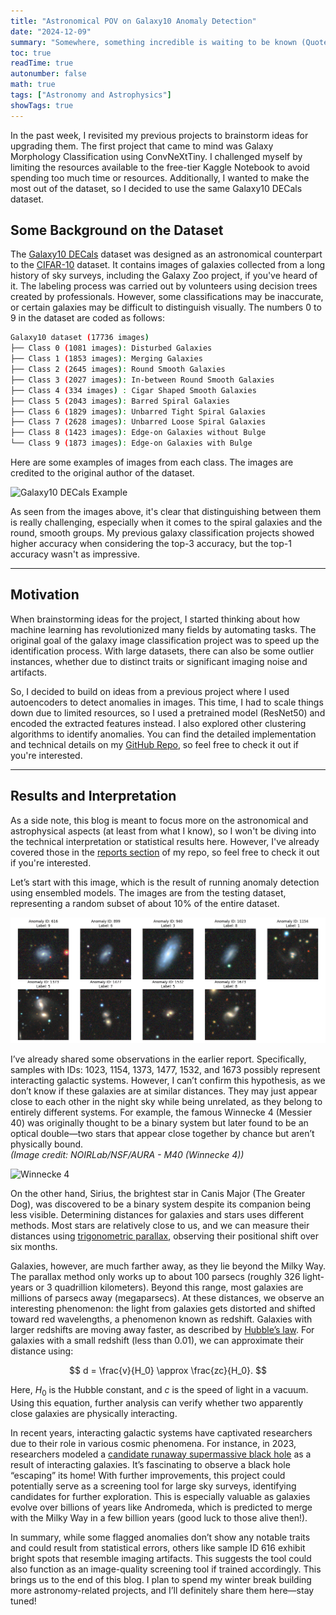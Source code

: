 ```yaml
---
title: "Astronomical POV on Galaxy10 Anomaly Detection"
date: "2024-12-09"
summary: "Somewhere, something incredible is waiting to be known (Quote by Carl Sagan)"
toc: true
readTime: true
autonumber: false
math: true
tags: ["Astronomy and Astrophysics"]
showTags: true
---
```


In the past week, I revisited my previous projects to brainstorm ideas for upgrading them. The first project that came to mind was Galaxy Morphology Classification using ConvNeXtTiny. I challenged myself by limiting the resources available to the free-tier Kaggle Notebook to avoid spending too much time or resources. Additionally, I wanted to make the most out of the dataset, so I decided to use the same Galaxy10 DECals dataset.

## Some Background on the Dataset

The [Galaxy10 DECals](https://astronn.readthedocs.io/en/latest/galaxy10.html) dataset was designed as an astronomical counterpart to the [CIFAR-10](https://www.cs.toronto.edu/~kriz/cifar.html) dataset. It contains images of galaxies collected from a long history of sky surveys, including the Galaxy Zoo project, if you've heard of it. The labeling process was carried out by volunteers using decision trees created by professionals. However, some classifications may be inaccurate, or certain galaxies may be difficult to distinguish visually. The numbers 0 to 9 in the dataset are coded as follows:

```bash
Galaxy10 dataset (17736 images)
├── Class 0 (1081 images): Disturbed Galaxies
├── Class 1 (1853 images): Merging Galaxies
├── Class 2 (2645 images): Round Smooth Galaxies
├── Class 3 (2027 images): In-between Round Smooth Galaxies
├── Class 4 (334 images) : Cigar Shaped Smooth Galaxies
├── Class 5 (2043 images): Barred Spiral Galaxies
├── Class 6 (1829 images): Unbarred Tight Spiral Galaxies
├── Class 7 (2628 images): Unbarred Loose Spiral Galaxies
├── Class 8 (1423 images): Edge-on Galaxies without Bulge
└── Class 9 (1873 images): Edge-on Galaxies with Bulge
```

Here are some examples of images from each class. The images are credited to the original author of the dataset.

![Galaxy10 DECals Example](https://astronn.readthedocs.io/en/latest/_images/galaxy10_example.png)

As seen from the images above, it's clear that distinguishing between them is really challenging, especially when it comes to the spiral galaxies and the round, smooth groups. My previous galaxy classification projects showed higher accuracy when considering the top-3 accuracy, but the top-1 accuracy wasn't as impressive.

---

## Motivation

When brainstorming ideas for the project, I started thinking about how machine learning has revolutionized many fields by automating tasks. The original goal of the galaxy image classification project was to speed up the identification process. With large datasets, there can also be some outlier instances, whether due to distinct traits or significant imaging noise and artifacts.

So, I decided to build on ideas from a previous project where I used autoencoders to detect anomalies in images. This time, I had to scale things down due to limited resources, so I used a pretrained model (ResNet50) and encoded the extracted features instead. I also explored other clustering algorithms to identify anomalies. You can find the detailed implementation and technical details on my [GitHub Repo](https://github.com/oadultradeepfield/galaxy10-anomaly-detection), so feel free to check it out if you're interested.

---

## Results and Interpretation

As a side note, this blog is meant to focus more on the astronomical and astrophysical aspects (at least from what I know), so I won't be diving into the technical interpretation or statistical results here. However, I've already covered those in the [reports section](https://github.com/oadultradeepfield/galaxy10-anomaly-detection/blob/main/reports/results.md) of my repo, so feel free to check it out if you're interested.

Let’s start with this image, which is the result of running anomaly detection using ensembled models. The images are from the testing dataset, representing a random subset of about 10% of the entire dataset.

![Galaxies Flagged as Anomalies](https://github.com/oadultradeepfield/galaxy10-anomaly-detection/blob/f7954e95071f4f0ffa480b5ef15213deb0be032a/reports/figures/sampled_anomalies.png?raw=true)

I’ve already shared some observations in the earlier report. Specifically, samples with IDs: 1023, 1154, 1373, 1477, 1532, and 1673 possibly represent interacting galactic systems. However, I can’t confirm this hypothesis, as we don’t know if these galaxies are at similar distances. They may just appear close to each other in the night sky while being unrelated, as they belong to entirely different systems. For example, the famous Winnecke 4 (Messier 40) was originally thought to be a binary system but later found to be an optical double—two stars that appear close together by chance but aren’t physically bound.  
_(Image credit: NOIRLab/NSF/AURA - M40 (Winnecke 4))_

![Winnecke 4](https://upload.wikimedia.org/wikipedia/commons/thumb/6/68/M40_%28Winnecke_4%29_%28noao-m40%29.jpg/560px-M40_%28Winnecke_4%29_%28noao-m40%29.jpg)

On the other hand, Sirius, the brightest star in Canis Major (The Greater Dog), was discovered to be a binary system despite its companion being less visible. Determining distances for galaxies and stars uses different methods. Most stars are relatively close to us, and we can measure their distances using [trigonometric parallax](https://en.wikipedia.org/wiki/Stellar_parallax), observing their positional shift over six months.

Galaxies, however, are much farther away, as they lie beyond the Milky Way. The parallax method only works up to about 100 parsecs (roughly 326 light-years or 3 quadrillion kilometers). Beyond this range, most galaxies are millions of parsecs away (megaparsecs). At these distances, we observe an interesting phenomenon: the light from galaxies gets distorted and shifted toward red wavelengths, a phenomenon known as redshift. Galaxies with larger redshifts are moving away faster, as described by [Hubble’s law](https://en.wikipedia.org/wiki/Hubble%27s_law). For galaxies with a small redshift (less than 0.01), we can approximate their distance using:

$$
d = \frac{v}{H_0} \approx \frac{zc}{H_0}.
$$

Here, $H_0$ is the Hubble constant, and $c$ is the speed of light in a vacuum. Using this equation, further analysis can verify whether two apparently close galaxies are physically interacting.

In recent years, interacting galactic systems have captivated researchers due to their role in various cosmic phenomena. For instance, in 2023, researchers modeled a [candidate runaway supermassive black hole](https://iopscience.iop.org/article/10.3847/2041-8213/acba86) as a result of interacting galaxies. It’s fascinating to observe a black hole “escaping” its home! With further improvements, this project could potentially serve as a screening tool for large sky surveys, identifying candidates for further exploration. This is especially valuable as galaxies evolve over billions of years like Andromeda, which is predicted to merge with the Milky Way in a few billion years (good luck to those alive then!).

In summary, while some flagged anomalies don’t show any notable traits and could result from statistical errors, others like sample ID 616 exhibit bright spots that resemble imaging artifacts. This suggests the tool could also function as an image-quality screening tool if trained accordingly. This brings us to the end of this blog. I plan to spend my winter break building more astronomy-related projects, and I’ll definitely share them here—stay tuned!
